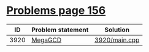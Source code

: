 # [Problems page 156](https://www.e-olymp.com/en/problems?page=156)


| ID   | Problem statement                                   | Solution                       |
|------|-----------------------------------------------------|--------------------------------|
| 3920 | [MegaGCD](https://www.e-olymp.com/en/problems/3920) | [3920/main.cpp](3920/main.cpp) |

